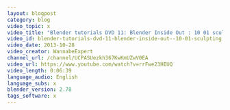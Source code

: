 ```yaml
---
layout: blogpost
category: blog
video_topic: x
video_title: "Blender tutorials DVD 11: Blender Inside Out : 10 01 sculpting"
video_id: blender-tutorials-dvd-11-blender-inside-out--10-01-sculpting
video_date: 2013-10-28
video_creator: WannabeExpert
channel_url: /channel/UCPASUezkh367KwKmUZwV0EA
video_url: https://www.youtube.com/watch?v=rrFwe23HIUQ
video_length: 0:06:39
language_audio: English
language_subs: x
blender_version: 2.78
tags_software: x
---
```


